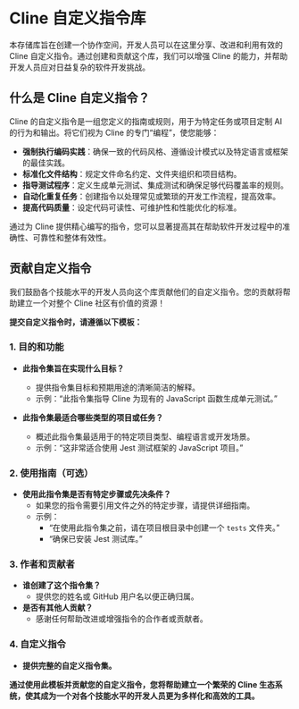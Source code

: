 # Cline 自定义指令库

本存储库旨在创建一个协作空间，开发人员可以在这里分享、改进和利用有效的 Cline 自定义指令。通过创建和贡献这个库，我们可以增强 Cline 的能力，并帮助开发人员应对日益复杂的软件开发挑战。

## 什么是 Cline 自定义指令？

Cline 的自定义指令是一组您定义的指南或规则，用于为特定任务或项目定制 AI 的行为和输出。将它们视为 Cline 的专门“编程”，使您能够：

-   **强制执行编码实践**：确保一致的代码风格、遵循设计模式以及特定语言或框架的最佳实践。
-   **标准化文件结构**：规定文件命名约定、文件夹组织和项目结构。
-   **指导测试程序**：定义生成单元测试、集成测试和确保足够代码覆盖率的规则。
-   **自动化重复任务**：创建指令以处理常见或繁琐的开发工作流程，提高效率。
-   **提高代码质量**：设定代码可读性、可维护性和性能优化的标准。

通过为 Cline 提供精心编写的指令，您可以显著提高其在帮助软件开发过程中的准确性、可靠性和整体有效性。

## 贡献自定义指令

我们鼓励各个技能水平的开发人员向这个库贡献他们的自定义指令。您的贡献将帮助建立一个对整个 Cline 社区有价值的资源！

**提交自定义指令时，请遵循以下模板：**

### 1. 目的和功能

-   **此指令集旨在实现什么目标？**

    -   提供指令集目标和预期用途的清晰简洁的解释。
    -   示例：“此指令集指导 Cline 为现有的 JavaScript 函数生成单元测试。”

-   **此指令集最适合哪些类型的项目或任务？**
    -   概述此指令集最适用于的特定项目类型、编程语言或开发场景。
    -   示例：“这非常适合使用 Jest 测试框架的 JavaScript 项目。”

### 2. 使用指南（可选）

-   **使用此指令集是否有特定步骤或先决条件？**
    -   如果您的指令需要引用文件之外的特定步骤，请提供详细指南。
    -   示例：
        -   “在使用此指令集之前，请在项目根目录中创建一个 `tests` 文件夹。”
        -   “确保已安装 Jest 测试库。”

### 3. 作者和贡献者

-   **谁创建了这个指令集？**
    -   提供您的姓名或 GitHub 用户名以便正确归属。
-   **是否有其他人贡献？**
    -   感谢任何帮助改进或增强指令的合作者或贡献者。

### 4. 自定义指令

-   **提供完整的自定义指令集。**

**通过使用此模板并贡献您的自定义指令，您将帮助建立一个繁荣的 Cline 生态系统，使其成为一个对各个技能水平的开发人员更为多样化和高效的工具。**
